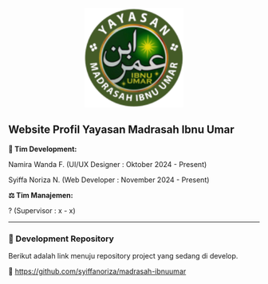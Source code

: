 <p align="center"><a href="https://github.com/syiffanoriza/madrasah-ibnuumar" target="_blank"><img src="https://github.com/syiffanoriza/madrasah-ibnuumar/blob/71f228eac7360323f429136759ecd6b13a2286a1/public/app.svg" height="200" alt="Logo Yayasan Madrasah Ibnu Umar"></a></p>

## Website Profil Yayasan Madrasah Ibnu Umar

**🚧 Tim Development:**

Namira Wanda F. (UI/UX Designer : Oktober 2024 - Present)

Syiffa Noriza N. (Web Developer : November 2024 - Present)

**⚖️ Tim Manajemen:**

? (Supervisor : x - x)

---

### 🚧 Development Repository

Berikut adalah link menuju repository project yang sedang di develop.

🔗 https://github.com/syiffanoriza/madrasah-ibnuumar
